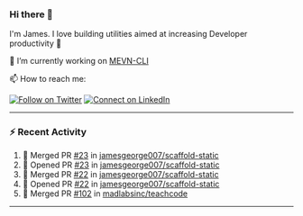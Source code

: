 ### Hi there 👋

I'm James. I love building utilities aimed at increasing Developer productivity :raised_hands: 

🔭 I’m currently working on [MEVN-CLI](https://github.com/madlabsinc/mevn-cli)

📫 How to reach me:

[![Follow on Twitter](https://img.shields.io/badge/--twitter?label=Twitter&logo=Twitter&style=social)](https://twitter.com/james_madhacks) [![Connect on LinkedIn](https://img.shields.io/badge/--linkedin?label=LinkedIn&logo=LinkedIn&style=social)](https://www.linkedin.com/in/jamesgeorge007)

---

### :zap: Recent Activity

<!--START_SECTION:activity-->
1. 🎉 Merged PR [#23](https://github.com/jamesgeorge007/scaffold-static/pull/23) in [jamesgeorge007/scaffold-static](https://github.com/jamesgeorge007/scaffold-static)
2. 💪 Opened PR [#23](https://github.com/jamesgeorge007/scaffold-static/pull/23) in [jamesgeorge007/scaffold-static](https://github.com/jamesgeorge007/scaffold-static)
3. 🎉 Merged PR [#22](https://github.com/jamesgeorge007/scaffold-static/pull/22) in [jamesgeorge007/scaffold-static](https://github.com/jamesgeorge007/scaffold-static)
4. 💪 Opened PR [#22](https://github.com/jamesgeorge007/scaffold-static/pull/22) in [jamesgeorge007/scaffold-static](https://github.com/jamesgeorge007/scaffold-static)
5. 🎉 Merged PR [#102](https://github.com/madlabsinc/teachcode/pull/102) in [madlabsinc/teachcode](https://github.com/madlabsinc/teachcode)
<!--END_SECTION:activity-->

---

<!--
**jamesgeorge007/jamesgeorge007** is a ✨ _special_ ✨ repository because its `README.md` (this file) appears on your GitHub profile.

Here are some ideas to get you started:

- 🌱 I’m currently learning ...
- 👯 I’m looking to collaborate on ...
- 🤔 I’m looking for help with ...
- 💬 Ask me about ...
- 😄 Pronouns: ...
- ⚡ Fun fact: ...
-->
